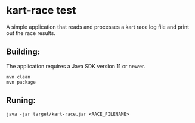 # kart-race test

A simple application that reads and processes a kart race log file and print out the race results.

## Building:
The application requires a Java SDK version 11 or newer.
```
mvn clean
mvn package 
```

## Runing:
```
java -jar target/kart-race.jar <RACE_FILENAME>
```
